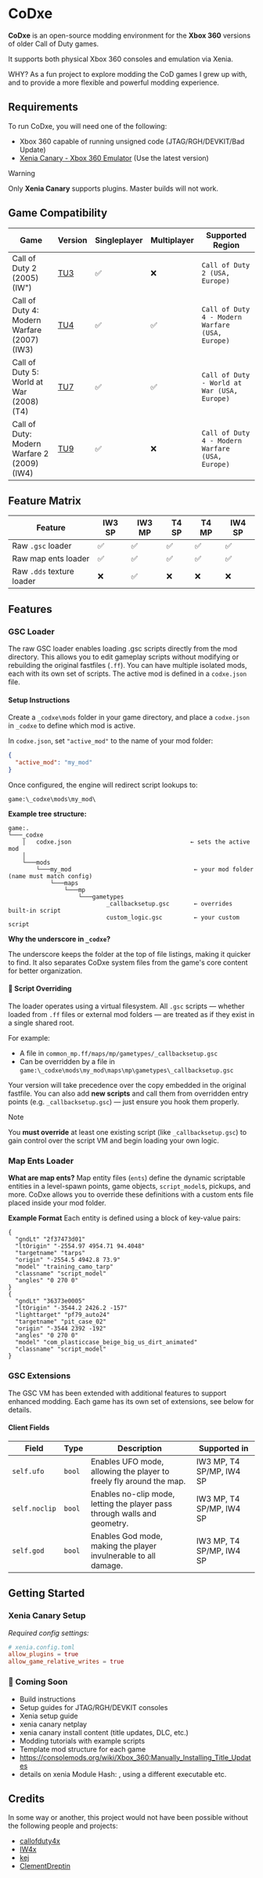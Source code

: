 # CoDxe

**CoDxe** is an open-source modding environment for the **Xbox 360** versions of older Call of Duty games.

It supports both physical Xbox 360 consoles and emulation via Xenia.

WHY? As a fun project to explore modding the CoD games I grew up with, and to provide a more flexible and powerful modding experience.

## Requirements

To run CoDxe, you will need one of the following:

- Xbox 360 capable of running unsigned code (JTAG/RGH/DEVKIT/Bad Update)
- [Xenia Canary - Xbox 360 Emulator](https://github.com/xenia-canary/xenia-canary) (Use the latest version)

> [!WARNING]
> Only **Xenia Canary** supports plugins. Master builds will not work.

## Game Compatibility

| Game                                        | Version                                                      | Singleplayer       | Multiplayer        | Supported Region                                |
| ------------------------------------------- | ------------------------------------------------------------ | ------------------ | ------------------ | ----------------------------------------------- |
| Call of Duty 2 (2005) (IW")                 | [TU3](resources/iw2/TU_10LC1UH_0000000000000.0000000000181)  | :white_check_mark: | :x:                | `Call of Duty 2 (USA, Europe)`                  |
| Call of Duty 4: Modern Warfare (2007) (IW3) | [TU4](resources/iw3/TU_10LC1V6_0000004000000.0000000000101)  | :white_check_mark: | :white_check_mark: | `Call of Duty 4 - Modern Warfare (USA, Europe)` |
| Call of Duty 5: World at War (2008) (T4)    | [TU7](resources/t4/TU_10LC20S_0000010000000.00000000001O8)   | :white_check_mark: | :white_check_mark: | `Call of Duty - World at War (USA, Europe)`     |
| Call of Duty: Modern Warfare 2 (2009) (IW4) | [TU9](/resources/iw4/TU_10LC20N_0000018000000.000000000028A) | :white_check_mark: | :x:                | `Call of Duty 4 - Modern Warfare (USA, Europe)` |

## Feature Matrix

| Feature                   | IW3 SP             | IW3 MP             | T4 SP              | T4 MP              | IW4 SP             |
| ------------------------- | ------------------ | ------------------ | ------------------ | ------------------ | ------------------ |
| Raw `.gsc` loader         | :white_check_mark: | :white_check_mark: | :white_check_mark: | :white_check_mark: | :white_check_mark: |
| Raw map ents loader       | :white_check_mark: | :white_check_mark: | :white_check_mark: | :white_check_mark: | :white_check_mark: |
| Raw `.dds` texture loader | :x:                | :white_check_mark: | :x:                | :x:                | :x:                |

## Features

### GSC Loader

The raw GSC loader enables loading .gsc scripts directly from the mod directory. This allows you to edit gameplay scripts without modifying or rebuilding the original fastfiles (`.ff`). You can have multiple isolated mods, each with its own set of scripts. The active mod is defined in a `codxe.json` file.

#### Setup Instructions

Create a `_codxe\mods` folder in your game directory, and place a `codxe.json` in `_codxe` to define which mod is active.

In `codxe.json`, set `"active_mod"` to the name of your mod folder:

```json
{
  "active_mod": "my_mod"
}
```

Once configured, the engine will redirect script lookups to:

```
game:\_codxe\mods\my_mod\
```

**Example tree structure:**

```
game:.
└───_codxe
    │   codxe.json                                  ← sets the active mod
    │
    └───mods
        └───my_mod                                   ← your mod folder (name must match config)
            └───maps
                └───mp
                    └───gametypes
                            _callbacksetup.gsc       ← overrides built-in script
                            custom_logic.gsc         ← your custom script

```

**Why the underscore in `_codxe`?**

The underscore keeps the folder at the top of file listings, making it quicker to find. It also separates CoDxe system files from the game's core content for better organization.

#### :scroll: Script Overriding

The loader operates using a virtual filesystem. All `.gsc` scripts — whether loaded from `.ff` files or external mod folders — are treated as if they exist in a single shared root.

For example:

- A file in `common_mp.ff/maps/mp/gametypes/_callbacksetup.gsc`
- Can be overridden by a file in `game:\_codxe\mods\my_mod\maps\mp\gametypes\_callbacksetup.gsc`

Your version will take precedence over the copy embedded in the original fastfile. You can also add **new scripts** and call them from overridden entry points (e.g. `_callbacksetup.gsc`) — just ensure you hook them properly.

> [!NOTE]
> You **must override** at least one existing script (like `_callbacksetup.gsc`) to gain control over the script VM and begin loading your own logic.

### Map Ents Loader

**What are map ents?**
Map entity files (`ents`) define the dynamic scriptable entities in a level-spawn points, game objects, `script_model`s, pickups, and more. CoDxe allows you to override these definitions with a custom ents file placed inside your mod folder.

**Example Format**
Each entity is defined using a block of key-value pairs:

```
{
  "gndLt" "2f37473d01"
  "ltOrigin" "-2554.97 4954.71 94.4048"
  "targetname" "tarps"
  "origin" "-2554.5 4942.8 73.9"
  "model" "training_camo_tarp"
  "classname" "script_model"
  "angles" "0 270 0"
}
{
  "gndLt" "36373e0005"
  "ltOrigin" "-3544.2 2426.2 -157"
  "lighttarget" "pf79_auto24"
  "targetname" "pit_case_02"
  "origin" "-3544 2392 -192"
  "angles" "0 270 0"
  "model" "com_plasticcase_beige_big_us_dirt_animated"
  "classname" "script_model"
}
```

### GSC Extensions

The GSC VM has been extended with additional features to support enhanced modding. Each game has its own set of extensions, see below for details.

#### Client Fields

| Field         | Type   | Description                                                               | Supported in             |
| ------------- | ------ | ------------------------------------------------------------------------- | ------------------------ |
| `self.ufo`    | `bool` | Enables UFO mode, allowing the player to freely fly around the map.       | IW3 MP, T4 SP/MP, IW4 SP |
| `self.noclip` | `bool` | Enables no-clip mode, letting the player pass through walls and geometry. | IW3 MP, T4 SP/MP, IW4 SP |
| `self.god`    | `bool` | Enables God mode, making the player invulnerable to all damage.           | IW3 MP, T4 SP/MP, IW4 SP |

## Getting Started

### Xenia Canary Setup

_Required config settings:_

```toml
# xenia.config.toml
allow_plugins = true
allow_game_relative_writes = true
```

### 🚧 Coming Soon

- Build instructions
- Setup guides for JTAG/RGH/DEVKIT consoles
- Xenia setup guide
- xenia canary netplay
- xenia canary install content (title updates, DLC, etc.)
- Modding tutorials with example scripts
- Template mod structure for each game
- https://consolemods.org/wiki/Xbox_360:Manually_Installing_Title_Updates
- details on xenia Module Hash: , using a different executable etc.

## Credits

In some way or another, this project would not have been possible without the following people and projects:

- [callofduty4x](https://github.com/callofduty4x)
- [IW4x](https://github.com/iw4x)
- [kej](https://github.com/kejjjjj)
- [ClementDreptin](https://github.com/ClementDreptin/ModdingResources)
